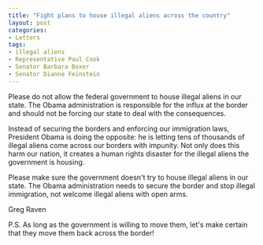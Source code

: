 ```yaml
---
title: "Fight plans to house illegal aliens across the country"
layout: post
categories:
- Letters
tags:
- illegal aliens
- Representative Paul Cook
- Senator Barbara Boxer
- Senator Dianne Feinstein
---
```


Please do not allow the federal government to house illegal aliens in our state. The Obama administration is responsible for the influx at the border and should not be forcing our state to deal with the consequences.

Instead of securing the borders and enforcing our immigration laws, President Obama is doing the opposite: he is letting tens of thousands of illegal aliens come across our borders with impunity. Not only does this harm our nation, it creates a human rights disaster for the illegal aliens the government is housing.

Please make sure the government doesn't try to house illegal aliens in our state. The Obama administration needs to secure the border and stop illegal immigration, not welcome illegal aliens with open arms.

Greg Raven

P.S. As long as the government is willing to move them, let's make certain that they move them back across the border!